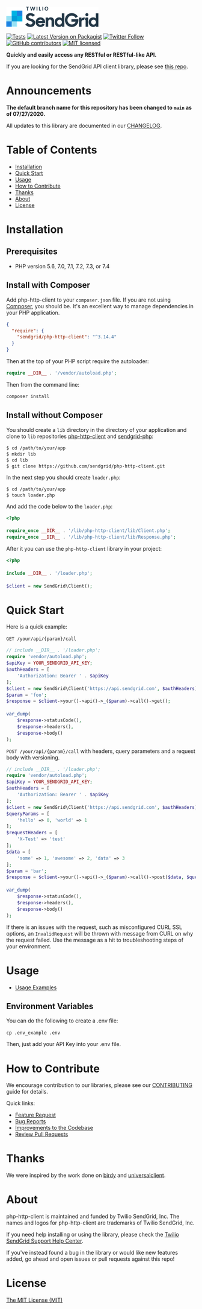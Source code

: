 ![SendGrid Logo](twilio_sendgrid_logo.png)

[![Tests](https://github.com/sendgrid/php-http-client/actions/workflows/test-and-deploy.yml/badge.svg)](https://github.com/sendgrid/php-http-client/actions/workflows/test-and-deploy.yml)
[![Latest Version on Packagist](https://img.shields.io/packagist/v/sendgrid/php-http-client.svg?style=flat-square)](https://packagist.org/packages/sendgrid/php-http-client)
[![Twitter Follow](https://img.shields.io/twitter/follow/sendgrid.svg?style=social&label=Follow)](https://twitter.com/sendgrid)
[![GitHub contributors](https://img.shields.io/github/contributors/sendgrid/php-http-client.svg)](https://github.com/sendgrid/php-http-client/graphs/contributors)
[![MIT licensed](https://img.shields.io/badge/license-MIT-blue.svg)](LICENSE)

**Quickly and easily access any RESTful or RESTful-like API.**

If you are looking for the SendGrid API client library, please see [this repo](https://github.com/sendgrid/sendgrid-php).

# Announcements
**The default branch name for this repository has been changed to `main` as of 07/27/2020.**

All updates to this library are documented in our [CHANGELOG](CHANGELOG.md).

# Table of Contents
- [Installation](#installation)
- [Quick Start](#quick-start)
- [Usage](#usage)
- [How to Contribute](#contribute)
- [Thanks](#thanks)
- [About](#about)
- [License](#license)

<a name="installation"></a>
# Installation

## Prerequisites

- PHP version 5.6, 7.0, 7.1, 7.2, 7.3, or 7.4

## Install with Composer

Add php-http-client to your `composer.json` file. If you are not using [Composer](http://getcomposer.org), you should be. It's an excellent way to manage dependencies in your PHP application.

```json
{
  "require": {
    "sendgrid/php-http-client": "^3.14.4"
  }
}
```

Then at the top of your PHP script require the autoloader:

```php
require __DIR__ . '/vendor/autoload.php';
```

Then from the command line:

```bash
composer install
```

## Install without Composer

You should create a `lib` directory in the directory of your application and clone to `lib` repositories [php-http-client](https://github.com/sendgrid/php-http-client.git) and [sendgrid-php](https://github.com/sendgrid/sendgrid-php.git):

```
$ cd /path/to/your/app
$ mkdir lib
$ cd lib
$ git clone https://github.com/sendgrid/php-http-client.git
```

In the next step you should create `loader.php`:

```
$ cd /path/to/your/app
$ touch loader.php
```

And add the code below to the `loader.php`:

```php
<?php

require_once __DIR__ . '/lib/php-http-client/lib/Client.php';
require_once __DIR__ . '/lib/php-http-client/lib/Response.php';
```

After it you can use the `php-http-client` library in your project:

```php
<?php

include __DIR__ . '/loader.php';

$client = new SendGrid\Client();
```

<a name="quick-start"></a>
# Quick Start

Here is a quick example:

`GET /your/api/{param}/call`

```php
// include __DIR__ . '/loader.php';
require 'vendor/autoload.php';
$apiKey = YOUR_SENDGRID_API_KEY;
$authHeaders = [
    'Authorization: Bearer ' . $apiKey
];
$client = new SendGrid\Client('https://api.sendgrid.com', $authHeaders);
$param = 'foo';
$response = $client->your()->api()->_($param)->call()->get();

var_dump(
    $response->statusCode(),
    $response->headers(),
    $response->body()
);
```

`POST /your/api/{param}/call` with headers, query parameters and a request body with versioning.

```php
// include __DIR__ . '/loader.php';
require 'vendor/autoload.php';
$apiKey = YOUR_SENDGRID_API_KEY;
$authHeaders = [
    'Authorization: Bearer ' . $apiKey
];
$client = new SendGrid\Client('https://api.sendgrid.com', $authHeaders);
$queryParams = [
    'hello' => 0, 'world' => 1
];
$requestHeaders = [
    'X-Test' => 'test'
];
$data = [
    'some' => 1, 'awesome' => 2, 'data' => 3
];
$param = 'bar';
$response = $client->your()->api()->_($param)->call()->post($data, $queryParams, $requestHeaders);

var_dump(
    $response->statusCode(),
    $response->headers(),
    $response->body()
);
```

If there is an issues with the request, such as misconfigured CURL SSL options, an `InvalidRequest` will be thrown
with message from CURL on why the request failed. Use the message as a hit to troubleshooting steps of your environment.

<a name="usage"></a>
# Usage

- [Usage Examples](USAGE.md)

## Environment Variables

You can do the following to create a .env file:

```cp .env_example .env```

Then, just add your API Key into your .env file.

<a name="contribute"></a>
# How to Contribute

We encourage contribution to our libraries, please see our [CONTRIBUTING](CONTRIBUTING.md) guide for details.

Quick links:

- [Feature Request](CONTRIBUTING.md#feature-request)
- [Bug Reports](CONTRIBUTING.md#submit-a-bug-report)
- [Improvements to the Codebase](CONTRIBUTING.md#improvements-to-the-codebase)
- [Review Pull Requests](CONTRIBUTING.md#code-reviews)

<a name="thanks"></a>
# Thanks

We were inspired by the work done on [birdy](https://github.com/inueni/birdy) and [universalclient](https://github.com/dgreisen/universalclient).

<a name="about"></a>
# About

php-http-client is maintained and funded by Twilio SendGrid, Inc. The names and logos for php-http-client are trademarks of Twilio SendGrid, Inc.

If you need help installing or using the library, please check the [Twilio SendGrid Support Help Center](https://support.sendgrid.com).

If you've instead found a bug in the library or would like new features added, go ahead and open issues or pull requests against this repo!

<a name="license"></a>
# License
[The MIT License (MIT)](LICENSE)
